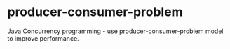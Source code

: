 # producer-consumer-problem
Java Concurrency programming - use producer-consumer-problem model to improve performance.

